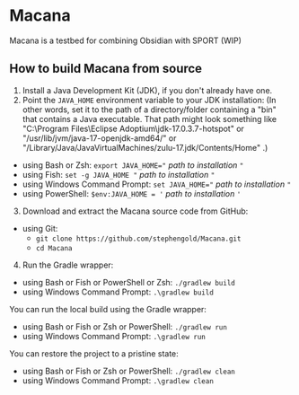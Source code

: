 # Macana

Macana is a testbed for combining Obsidian with SPORT (WIP)

## How to build Macana from source

1. Install a Java Development Kit (JDK),
   if you don't already have one.
2. Point the `JAVA_HOME` environment variable to your JDK installation:
   (In other words, set it to the path of a directory/folder
   containing a "bin" that contains a Java executable.
   That path might look something like
   "C:\Program Files\Eclipse Adoptium\jdk-17.0.3.7-hotspot"
   or "/usr/lib/jvm/java-17-openjdk-amd64/" or
   "/Library/Java/JavaVirtualMachines/zulu-17.jdk/Contents/Home" .)
  + using Bash or Zsh: `export JAVA_HOME="` *path to installation* `"`
  + using Fish: `set -g JAVA_HOME "` *path to installation* `"`
  + using Windows Command Prompt: `set JAVA_HOME="` *path to installation* `"`
  + using PowerShell: `$env:JAVA_HOME = '` *path to installation* `'`
3. Download and extract the Macana source code from GitHub:
  + using Git:
    + `git clone https://github.com/stephengold/Macana.git`
    + `cd Macana`
4. Run the Gradle wrapper:
  + using Bash or Fish or PowerShell or Zsh: `./gradlew build`
  + using Windows Command Prompt: `.\gradlew build`

You can run the local build using the Gradle wrapper:
+ using Bash or Fish or Zsh or PowerShell: `./gradlew run`
+ using Windows Command Prompt: `.\gradlew run`

You can restore the project to a pristine state:
+ using Bash or Fish or Zsh or PowerShell: `./gradlew clean`
+ using Windows Command Prompt: `.\gradlew clean`
